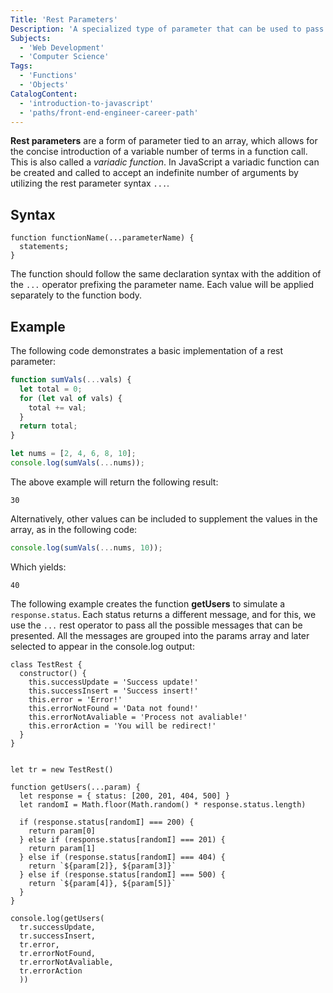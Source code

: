 ```yaml
---
Title: 'Rest Parameters'
Description: 'A specialized type of parameter that can be used to pass a variable number of terms.'
Subjects:
  - 'Web Development'
  - 'Computer Science'
Tags:
  - 'Functions'
  - 'Objects'
CatalogContent:
  - 'introduction-to-javascript'
  - 'paths/front-end-engineer-career-path'
---
```


**Rest parameters** are a form of parameter tied to an array, which allows for the concise introduction of a variable number of terms in a function call. This is also called a _variadic function_. In JavaScript a variadic function can be created and called to accept an indefinite number of arguments by utilizing the rest parameter syntax `...`.

## Syntax

```pseudo
function functionName(...parameterName) {
  statements;
}
```

The function should follow the same declaration syntax with the addition of the `...` operator prefixing the parameter name. Each value will be applied separately to the function body.

## Example

The following code demonstrates a basic implementation of a rest parameter:

```js
function sumVals(...vals) {
  let total = 0;
  for (let val of vals) {
    total += val;
  }
  return total;
}

let nums = [2, 4, 6, 8, 10];
console.log(sumVals(...nums));
```

The above example will return the following result:

```shell
30
```

Alternatively, other values can be included to supplement the values in the array, as in the following code:

```js
console.log(sumVals(...nums, 10));
```

Which yields:

```shell
40
```

The following example creates the function **getUsers** to simulate a `response.status`. Each status returns a different message, and for this, we use the `...` rest operator to pass all the possible messages that can be presented. All the messages are grouped into the params array and later selected to appear in the console.log output:

```codebyte/js
class TestRest {
  constructor() {
    this.successUpdate = 'Success update!'
    this.successInsert = 'Success insert!'
    this.error = 'Error!'
    this.errorNotFound = 'Data not found!'
    this.errorNotAvaliable = 'Process not avaliable!'
    this.errorAction = 'You will be redirect!'
  }
}


let tr = new TestRest()

function getUsers(...param) {
  let response = { status: [200, 201, 404, 500] }
  let randomI = Math.floor(Math.random() * response.status.length)

  if (response.status[randomI] === 200) {
    return param[0]
  } else if (response.status[randomI] === 201) {
    return param[1]
  } else if (response.status[randomI] === 404) {
    return `${param[2]}, ${param[3]}`
  } else if (response.status[randomI] === 500) {
    return `${param[4]}, ${param[5]}`
  }
}

console.log(getUsers(
  tr.successUpdate, 
  tr.successInsert, 
  tr.error, 
  tr.errorNotFound, 
  tr.errorNotAvaliable, 
  tr.errorAction
  ))

```
